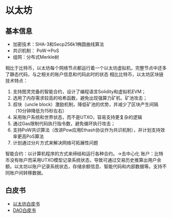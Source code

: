 # 以太坊

## 基本信息

- 加密技术：SHA-3和Secp256k1椭圆曲线算法
- 共识机制： PoW->PoS
- 组网：分布式Merkle树

相比于比特币，以太坊每个网络节点都运行着一个以太坊虚拟机，完整节点中还多了静态代码，与之相关的账户信息和代码此时的状态
相比比特币，以太坊区块链技术特点：

1. 支持图灵完备的智能合约，设计了编程语言Solidity和虚拟机EVM；
2. 选用了内存需求较高的哈希函数，避免出现强算力矿机、矿池攻击；
3. 叔块（uncle block）激励机制，降低矿池的优势，并减少了区块产生间隔（10分钟降低为15秒左右）
4. 采用账户系统和世界状态，而不是UTXO，容易支持更复杂的逻辑
5. 通过Gas限制代码执行指令数，避免循环执行攻击；
6. 支持PoW共识算法（改进Pow应用Ethash协议作为共识机制），并计划支持效率更高PoS算法
7. 计划通过分片方式来解决网络可拓展性问题

智能合约：以计算机程序的方式来缔结和运行各种合约。->去中心化
账户：比特币没有账户而采用UTXO模型记录系统状态，导致可通过交易历史推算出用户余额。以太坊以账户记录系统状态，存储余额信息、智能代码和内部数据等。支持不同账户间转移数据。

## 白皮书

- [以太坊白皮书](以太坊白皮书.md)
- [DAO白皮书](DAO白皮书.md)